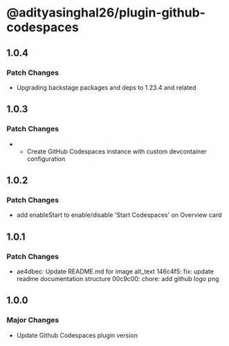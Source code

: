 # @adityasinghal26/plugin-github-codespaces

## 1.0.4

### Patch Changes

- Upgrading backstage packages and deps to 1.23.4 and related

## 1.0.3

### Patch Changes

- - Create GitHub Codespaces instance with custom devcontainer configuration

## 1.0.2

### Patch Changes

- add enableStart to enable/disable 'Start Codespaces' on Overview card

## 1.0.1

### Patch Changes

- ae4dbec: Update README.md for image alt_text
  146c4f5: fix: update readme documentation structure
  00c9c00: chore: add github logo png

## 1.0.0

### Major Changes

- Update Github Codespaces plugin version
